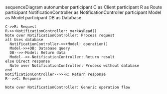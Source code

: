 sequenceDiagram
    autonumber
    participant C as Client
    participant R as Route
    participant NotificationController as NotificationController
    participant Model as Model
    participant DB as Database
    
    C->>R: Request
    R->>+NotificationController: markAsRead()
    Note over NotificationController: Process request
    alt Uses database
      NotificationController->>+Model: operation()
      Model->>+DB: Database query
      DB-->>-Model: Return data
      Model-->>-NotificationController: Return result
    else Direct response
      Note over NotificationController: Process without database
    end
    NotificationController-->>-R: Return response
    R-->>C: Response
    
    Note over NotificationController: Generic operation flow
  
